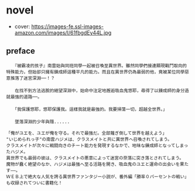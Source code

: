 # novel

- cover: https://images-fe.ssl-images-amazon.com/images/I/61fbgdEy44L.jpg

## preface


```
　　『被霸凌的孩子』南雲始與同班同學一起被召喚至異世界。雖然同學們接連顯現戰鬥取向的特殊能力，但始卻只擁有鍊成師這種平凡的能力。而且在異世界仍為最弱的他，竟被某位同學惡意推落了迷宮深淵──！？
　　
　　在找不到方法逃脫的絕望深淵中，始命中注定地邂逅吸血鬼悠耶，尋得了以鍊成師的身分造就最強的道路──。
　　
　　「我保護悠耶，悠耶保護我。這樣我就是最強的。我要掃蕩一切，超越全世界。」
　　
　　墜落深淵的少年與隱...... 

「俺がユエを、ユエが俺を守る。それで最強だ。全部薙ぎ倒して世界を越えよう」  
"いじめられっ子"の南雲ハジメは、クラスメイトと共に異世界へ召喚されてしまう。  
クラスメイトが次々に戦闘向きのチート能力を発現するなかで、地味な錬成師となってしまったハジメ。  
異世界でも最弱の彼は、クラスメイトの悪意によって迷宮の奈落に突き落とされてしまう。  
魔物が蠢く絶望のなか、ハジメは最強へ至る活路を開き、吸血鬼のユエと運命の出会いを果たす――。  
ＷＥＢ上で絶大な人気を誇る異世界ファンタジー小説が、番外編「勝率０パーセントの戦い」も収録されてついに書籍化！
```
